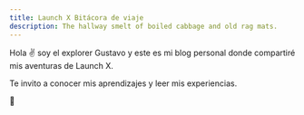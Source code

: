 ```yaml
---
title: Launch X Bitácora de viaje
description: The hallway smelt of boiled cabbage and old rag mats.
---
```


Hola ✌️  soy el explorer Gustavo y este es mi blog personal donde compartiré mis aventuras de Launch X.

Te invito a conocer mis aprendizajes y leer mis experiencias.

🚀
